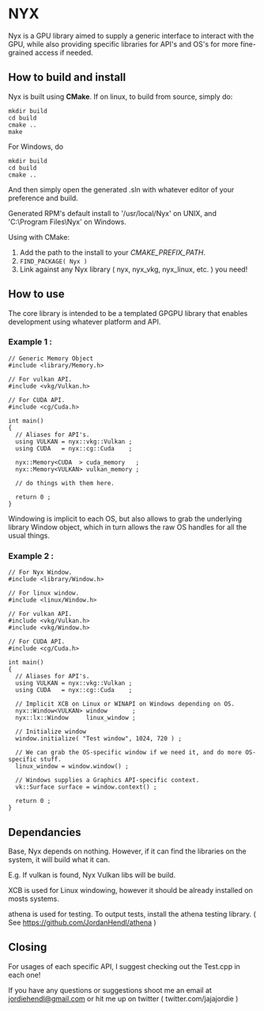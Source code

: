 # NYX
  Nyx is a GPU library aimed to supply a generic interface to interact with the GPU, while also providing specific libraries for API's and OS's for more fine-grained access if needed.

## How to build and install
  Nyx is built using **CMake**. If on linux, to build from source, simply do: 
  
  ```
  mkdir build
  cd build
  cmake ..
  make 
  ```
  
  For Windows, do 
  
  ```
  mkdir build
  cd build
  cmake ..
  ```
  
  And then simply open the generated .sln with whatever editor of your preference and build.

  Generated RPM's default install to '/usr/local/Nyx' on UNIX, and 'C:\Program Files\Nyx' on Windows.

  Using with CMake: 
  1) Add the path to the install to your *CMAKE_PREFIX_PATH*.
  2) ```FIND_PACKAGE( Nyx ) ```
  3) Link against any Nyx library ( nyx, nyx_vkg, nyx_linux, etc. ) you need!
  
## How to use
  The core library is intended to be a templated GPGPU library that enables development using whatever platform and API.

### Example 1 :
  ```
  // Generic Memory Object
  #include <library/Memory.h>

  // For vulkan API.
  #include <vkg/Vulkan.h>

  // For CUDA API.
  #include <cg/Cuda.h>

  int main()
  {
    // Aliases for API's.
    using VULKAN = nyx::vkg::Vulkan ;
    using CUDA   = nyx::cg::Cuda    ;

    nyx::Memory<CUDA  > cuda_memory   ;
    nyx::Memory<VULKAN> vulkan_memory ;
  
    // do things with them here.

    return 0 ;
  }
  ```

  Windowing is implicit to each OS, but also allows to grab the underlying library Window object, which in turn allows the raw OS handles for all the usual things.

### Example 2 :
  ```
  // For Nyx Window.
  #include <library/Window.h>
  
  // For linux window.
  #include <linux/Window.h>
  
  // For vulkan API.
  #include <vkg/Vulkan.h>
  #include <vkg/Window.h>
  
  // For CUDA API.
  #include <cg/Cuda.h>

  int main()
  {
    // Aliases for API's.
    using VULKAN = nyx::vkg::Vulkan ;
    using CUDA   = nyx::cg::Cuda    ;
 
    // Implicit XCB on Linux or WINAPI on Windows depending on OS.
    nyx::Window<VULKAN> window       ;
    nyx::lx::Window     linux_window ;

    // Initialize window 
    window.initialize( "Test window", 1024, 720 ) ;
  
    // We can grab the OS-specific window if we need it, and do more OS-specific stuff.
    linux_window = window.window() ;  
   
    // Windows supplies a Graphics API-specific context.
    vk::Surface surface = window.context() ;

    return 0 ;
  }
  ```

## Dependancies

  Base, Nyx depends on nothing. However, if it can find the libraries on the system, it will build what it can. 
 
  E.g. If vulkan is found, Nyx Vulkan libs will be build.

  XCB is used for Linux windowing, however it should be already installed on mosts systems.

  athena is used for testing. To output tests, install the athena testing library. ( See https://github.com/JordanHendl/athena )

## Closing
  For usages of each specific API, I suggest checking out the Test.cpp in each one!

  If you have any questions or suggestions shoot me an email at jordiehendl@gmail.com
  or hit me up on twitter ( twitter.com/jajajordie )
